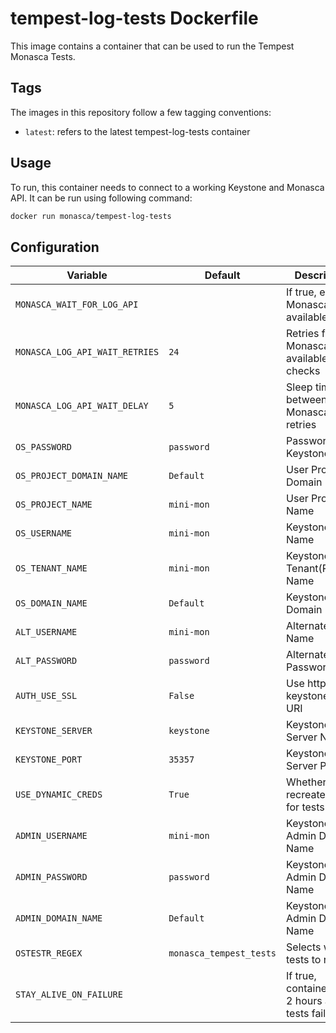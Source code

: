 tempest-log-tests Dockerfile
============================

This image contains a container that can be used to run the Tempest Monasca
Tests.

Tags
----

The images in this repository follow a few tagging conventions:

 * `latest`: refers to the latest tempest-log-tests container

Usage
-----

To run, this container needs to connect to a working Keystone and Monasca API.
It can be run using following command:

```bash
docker run monasca/tempest-log-tests
```

Configuration
-------------

| Variable                  | Default                 | Description                                        |
|-------------------------- |-------------------------|----------------------------------------------------|
| `MONASCA_WAIT_FOR_LOG_API`    |                     | If true, ensure Monasca API is available           |
| `MONASCA_LOG_API_WAIT_RETRIES`| `24`                | Retries for Monasca API available checks           |
| `MONASCA_LOG_API_WAIT_DELAY`  | `5`                 | Sleep time between Monasca API retries             |
| `OS_PASSWORD`             | `password`              | Password for Keystone User                         |
| `OS_PROJECT_DOMAIN_NAME`  | `Default`               | User Project Domain Name                           |
| `OS_PROJECT_NAME`         | `mini-mon`              | User Project Name                                  |
| `OS_USERNAME`             | `mini-mon`              | Keystone User Name                                 |
| `OS_TENANT_NAME`          | `mini-mon`              | Keystone User Tenant(Project) Name                 |
| `OS_DOMAIN_NAME`          | `Default`               | Keystone User Domain Name                          |
| `ALT_USERNAME`            | `mini-mon`              | Alternate User Name                                |
| `ALT_PASSWORD`            | `password`              | Alternate User Password                            |
| `AUTH_USE_SSL`            | `False`                 | Use https for keystone Auth URI                    |
| `KEYSTONE_SERVER`         | `keystone`              | Keystone Server Name                               |
| `KEYSTONE_PORT`           | `35357`                 | Keystone Server Port                               |
| `USE_DYNAMIC_CREDS`       | `True`                  | Whether to use recreate creds for tests            |
| `ADMIN_USERNAME`          | `mini-mon`              | Keystone Admin Domain Name                         |
| `ADMIN_PASSWORD`          | `password`              | Keystone Admin Domain Name                         |
| `ADMIN_DOMAIN_NAME`       | `Default`               | Keystone Admin Domain Name                         |
| `OSTESTR_REGEX`           | `monasca_tempest_tests` | Selects which tests to run                         |
| `STAY_ALIVE_ON_FAILURE`   |                         | If true, container runs 2 hours after tests fail   |

